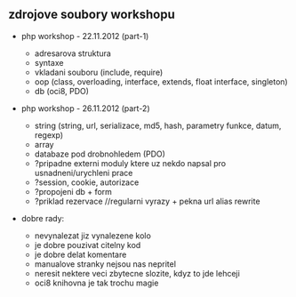 zdrojove soubory workshopu
--------------------------

* php workshop - 22.11.2012 (part-1)
  - adresarova struktura
  - syntaxe
  - vkladani souboru (include, require)
  - oop (class, overloading, interface, extends, float interface, singleton)
  - db (oci8, PDO)

* php workshop - 26.11.2012 (part-2)
  - string (string, url, serializace, md5, hash, parametry funkce, datum, regexp)
  - array
  - databaze pod drobnohledem (PDO)
  - ?pripadne externi moduly ktere uz nekdo napsal pro usnadneni/urychleni prace
  - ?session, cookie, autorizace
  - ?propojeni db + form
  - ?priklad rezervace
//regularni vyrazy + pekna url alias rewrite

* dobre rady:
  - nevynalezat jiz vynalezene kolo
  - je dobre pouzivat citelny kod
  - je dobre delat komentare
  - manualove stranky nejsou nas nepritel
  - neresit nektere veci zbytecne slozite, kdyz to jde lehceji
  - oci8 knihovna je tak trochu magie
